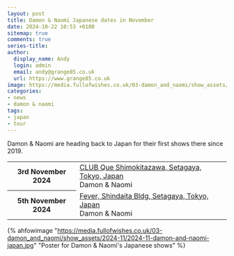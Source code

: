 ```yaml
---
layout: post
title: Damon & Naomi Japanese dates in November
date: 2024-10-22 10:53 +0100
sitemap: true
comments: true
series-title:
author:
  display_name: Andy
  login: admin
  email: andy@grange85.co.uk
  url: https://www.grange85.co.uk
image: https://media.fullofwishes.co.uk/03-damon_and_naomi/show_assets/2024-11/2024-11-damon-and-naomi-japan.jpg
categories:
- news
- damon & naomi
tags:
- japan
- tour
---
```

Damon & Naomi are heading back to Japan for their first shows there since 2019.
<table>
      <tbody><tr>
        <th>3rd November 2024</th>
        <td><a href="/database/damon-and-naomi/shows/damon-and-naomi-2024-11-03-club-que-shimokitazawa-setagaya-tokyo-japan/">CLUB Que Shimokitazawa, Setagaya, Tokyo, Japan</a><br>
          <span class="show-details">Damon &amp; Naomi</span>
        </td>
      </tr>
      <tr>
        <th>5th November 2024</th>
        <td><a href="/database/damon-and-naomi/shows/damon-and-naomi-2024-11-05-fever-shindaita-bldg-setagaya-tokyo-japan/">Fever, Shindaita Bldg, Setagaya, Tokyo, Japan</a><br>
          <span class="show-details">Damon &amp; Naomi</span>
        </td>
      </tr>
</tbody></table>

{% ahfowimage "https://media.fullofwishes.co.uk/03-damon_and_naomi/show_assets/2024-11/2024-11-damon-and-naomi-japan.jpg" "Poster for Damon & Naomi's Japanese shows" %}
